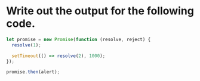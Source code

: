 # Write out the output for the following code.

```javascript
let promise = new Promise(function (resolve, reject) {
  resolve(1);

  setTimeout(() => resolve(2), 1000);
});

promise.then(alert);
```
